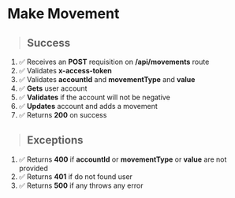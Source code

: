 # Make Movement

> ## Success

1. ✅ Receives an **POST** requisition on **/api/movements** route
2. ✅ Validates **x-access-token**
3. ✅ Validates **accountId** and **movementType** and **value**
4. ✅ **Gets** user account
5. ✅ **Validates** if the account will not be negative
6. ✅ **Updates** account and adds a movement
7. ✅ Returns **200** on success

> ## Exceptions

1. ✅ Returns **400** if **accountId** or **movementType** or **value** are not provided
2. ✅ Returns **401** if do not found user
3. ✅ Returns **500** if any throws any error